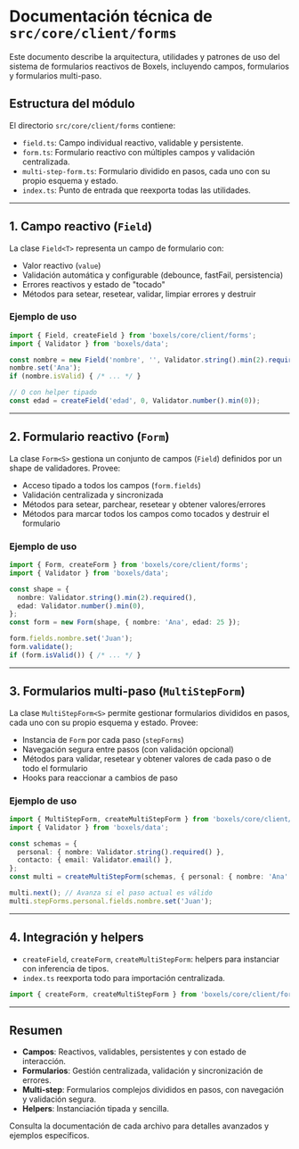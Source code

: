 # Documentación técnica de `src/core/client/forms`

Este documento describe la arquitectura, utilidades y patrones de uso del sistema de formularios reactivos de Boxels, incluyendo campos, formularios y formularios multi-paso.

## Estructura del módulo

El directorio `src/core/client/forms` contiene:

- `field.ts`: Campo individual reactivo, validable y persistente.
- `form.ts`: Formulario reactivo con múltiples campos y validación centralizada.
- `multi-step-form.ts`: Formulario dividido en pasos, cada uno con su propio esquema y estado.
- `index.ts`: Punto de entrada que reexporta todas las utilidades.

---

## 1. Campo reactivo (`Field`)

La clase `Field<T>` representa un campo de formulario con:
- Valor reactivo (`value`)
- Validación automática y configurable (debounce, fastFail, persistencia)
- Errores reactivos y estado de "tocado"
- Métodos para setear, resetear, validar, limpiar errores y destruir

### Ejemplo de uso

```ts
import { Field, createField } from 'boxels/core/client/forms';
import { Validator } from 'boxels/data';

const nombre = new Field('nombre', '', Validator.string().min(2).required());
nombre.set('Ana');
if (nombre.isValid) { /* ... */ }

// O con helper tipado
const edad = createField('edad', 0, Validator.number().min(0));
```

---

## 2. Formulario reactivo (`Form`)

La clase `Form<S>` gestiona un conjunto de campos (`Field`) definidos por un shape de validadores. Provee:
- Acceso tipado a todos los campos (`form.fields`)
- Validación centralizada y sincronizada
- Métodos para setear, parchear, resetear y obtener valores/errores
- Métodos para marcar todos los campos como tocados y destruir el formulario

### Ejemplo de uso

```ts
import { Form, createForm } from 'boxels/core/client/forms';
import { Validator } from 'boxels/data';

const shape = {
  nombre: Validator.string().min(2).required(),
  edad: Validator.number().min(0),
};
const form = new Form(shape, { nombre: 'Ana', edad: 25 });

form.fields.nombre.set('Juan');
form.validate();
if (form.isValid()) { /* ... */ }
```

---

## 3. Formularios multi-paso (`MultiStepForm`)

La clase `MultiStepForm<S>` permite gestionar formularios divididos en pasos, cada uno con su propio esquema y estado. Provee:
- Instancia de `Form` por cada paso (`stepForms`)
- Navegación segura entre pasos (con validación opcional)
- Métodos para validar, resetear y obtener valores de cada paso o de todo el formulario
- Hooks para reaccionar a cambios de paso

### Ejemplo de uso

```ts
import { MultiStepForm, createMultiStepForm } from 'boxels/core/client/forms';
import { Validator } from 'boxels/data';

const schemas = {
  personal: { nombre: Validator.string().required() },
  contacto: { email: Validator.email() },
};
const multi = createMultiStepForm(schemas, { personal: { nombre: 'Ana' } });

multi.next(); // Avanza si el paso actual es válido
multi.stepForms.personal.fields.nombre.set('Juan');
```

---

## 4. Integración y helpers

- `createField`, `createForm`, `createMultiStepForm`: helpers para instanciar con inferencia de tipos.
- `index.ts` reexporta todo para importación centralizada.

```ts
import { createForm, createMultiStepForm } from 'boxels/core/client/forms';
```

---

## Resumen

- **Campos**: Reactivos, validables, persistentes y con estado de interacción.
- **Formularios**: Gestión centralizada, validación y sincronización de errores.
- **Multi-step**: Formularios complejos divididos en pasos, con navegación y validación segura.
- **Helpers**: Instanciación tipada y sencilla.

Consulta la documentación de cada archivo para detalles avanzados y ejemplos específicos.
